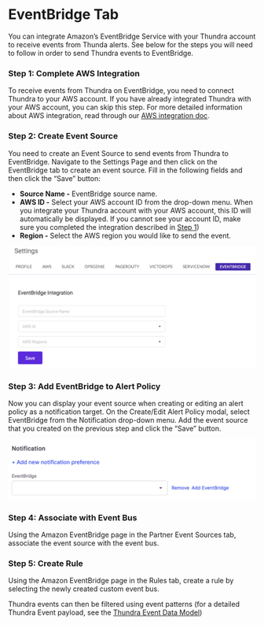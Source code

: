 # EventBridge Tab

You can integrate Amazon’s EventBridge Service with your Thundra account to receive events from Thunda alerts. See below for the steps you will need to follow in order to send Thundra events to EventBridge.

### Step 1: Complete AWS Integration

To receive events from Thundra on EventBridge, you need to connect Thundra to your AWS account. If you have already integrated Thundra with your AWS account, you can skip this step. For more detailed information about AWS integration, read through our [AWS integration doc](../aws-tab/).

### Step 2: Create Event Source

You need to create an Event Source to send events from Thundra to EventBridge. Navigate to the Settings Page and then click on the EventBridge tab to create an event source. Fill in the following fields and then click the “Save” button:

* **Source Name -** EventBridge source name.
* **AWS ID -** Select your AWS account ID from the drop-down menu. When you integrate your Thundra account with your AWS account, this ID will automatically be displayed. If you cannot see your account ID, make sure you completed the integration described in [Step 1](./#step-1-complete-aws-integration))
* **Region -** Select the AWS region you would like to send the event.

![Create Event Source](<../../../../.gitbook/assets/image (151).png>)

### Step 3: Add EventBridge to Alert Policy

Now you can display your event source when creating or editing an alert policy as a notification target. On the Create/Edit Alert Policy modal, select EventBridge from the Notification drop-down menu. Add the event source that you created on the previous step and click the “Save” button.

![Select EventBridge as Notification Target](<../../../../.gitbook/assets/image (148).png>)

### Step 4: Associate with Event Bus

Using the Amazon EventBridge page in the Partner Event Sources tab, associate the event source with the event bus.

### Step 5: Create Rule

Using the Amazon EventBridge page in the Rules tab, create a rule by selecting the newly created custom event bus.

Thundra events can then be filtered using event patterns (for a detailed Thundra Event payload, see the [Thundra Event Data Model](thundra-event-data-model.md))
